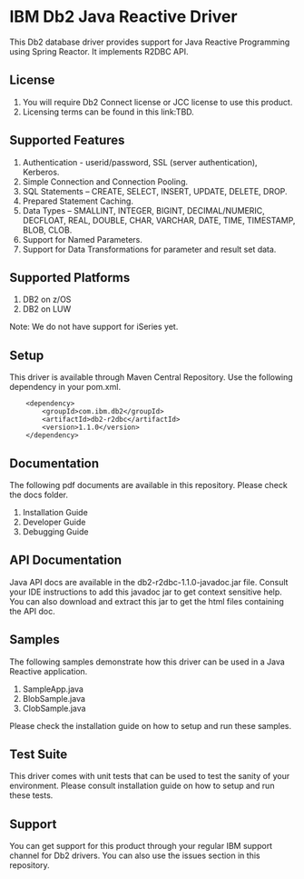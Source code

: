 # IBM Db2 Java Reactive Driver

This Db2 database driver provides support for Java Reactive Programming using Spring Reactor. It implements R2DBC API.

## License
1. You will require Db2 Connect license or JCC license to use this product.
1. Licensing terms can be found in this link:TBD.

## Supported Features
1. Authentication - userid/password, SSL (server authentication), Kerberos.
1. Simple Connection and Connection Pooling.
1. SQL Statements – CREATE, SELECT, INSERT, UPDATE, DELETE, DROP.
1. Prepared Statement Caching.
1. Data Types – SMALLINT, INTEGER, BIGINT, DECIMAL/NUMERIC, DECFLOAT, REAL, DOUBLE, CHAR, VARCHAR, DATE, TIME, TIMESTAMP, BLOB, CLOB.
1. Support for Named Parameters.
1. Support for Data Transformations for parameter and result set data.

## Supported Platforms
1. DB2 on z/OS
1. DB2 on LUW

Note: We do not have support for iSeries yet.

## Setup
This driver is available through Maven Central Repository. Use the following dependency in your pom.xml.

```
    <dependency>
        <groupId>com.ibm.db2</groupId>
        <artifactId>db2-r2dbc</artifactId>
        <version>1.1.0</version>
    </dependency>
```

## Documentation
The following pdf documents are available in this repository. Please check the docs folder.
1. Installation Guide
1. Developer Guide
1. Debugging Guide

## API Documentation
Java API docs are available in the db2-r2dbc-1.1.0-javadoc.jar file. Consult your IDE instructions to add this javadoc jar to get context sensitive help. You can also download and extract this jar to get the html files containing the API doc.

## Samples
The following samples demonstrate how this driver can be used in a Java Reactive application. 
1. SampleApp.java
1. BlobSample.java
1. ClobSample.java

Please check the installation guide on how to setup and run these samples.

## Test Suite
This driver comes with unit tests that can be used to test the sanity of your environment. Please consult installation guide on how to setup and run these tests.

## Support
You can get support for this product through your regular IBM support channel for Db2 drivers. You can also use the issues section in this repository.

